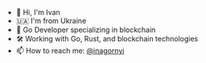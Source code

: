 - 👋 Hi, I'm Ivan
- 🇺🇦 I'm from Ukraine
- 🧠 Go Developer specializing in blockchain
- 🛠️ Working with Go, Rust, and blockchain technologies
- 📫 How to reach me: [@inagornyi](https://twitter.com/inagornyi)
